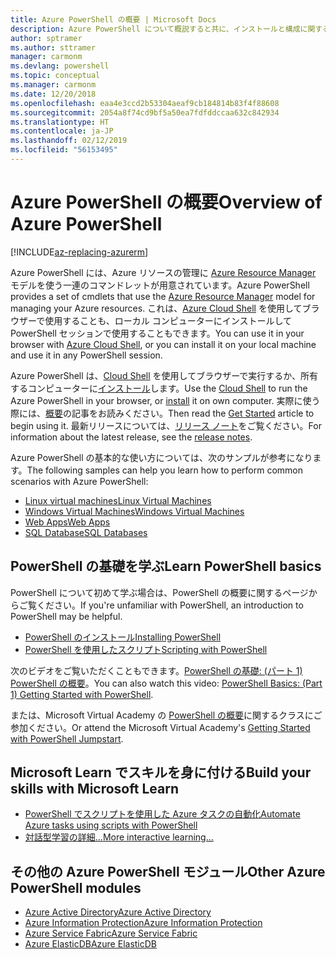 ```yaml
---
title: Azure PowerShell の概要 | Microsoft Docs
description: Azure PowerShell について概説すると共に、インストールと構成に関するページへのリンクを紹介します。
author: sptramer
ms.author: sttramer
manager: carmonm
ms.devlang: powershell
ms.topic: conceptual
ms.manager: carmonm
ms.date: 12/20/2018
ms.openlocfilehash: eaa4e3ccd2b53304aeaf9cb184814b83f4f88608
ms.sourcegitcommit: 2054a8f74cd9bf5a50ea7fdfddccaa632c842934
ms.translationtype: HT
ms.contentlocale: ja-JP
ms.lasthandoff: 02/12/2019
ms.locfileid: "56153495"
---
```

# <a name="overview-of-azure-powershell"></a><span data-ttu-id="0758b-103">Azure PowerShell の概要</span><span class="sxs-lookup"><span data-stu-id="0758b-103">Overview of Azure PowerShell</span></span>

[!INCLUDE[az-replacing-azurerm](../includes/az-replacing-azurerm.md)]

<span data-ttu-id="0758b-104">Azure PowerShell には、Azure リソースの管理に [Azure Resource Manager](/azure/azure-resource-manager/resource-group-overview) モデルを使う一連のコマンドレットが用意されています。</span><span class="sxs-lookup"><span data-stu-id="0758b-104">Azure PowerShell provides a set of cmdlets that use the [Azure Resource Manager](/azure/azure-resource-manager/resource-group-overview) model for managing your Azure resources.</span></span> <span data-ttu-id="0758b-105">これは、[Azure Cloud Shell](/azure/cloud-shell/overview) を使用してブラウザーで使用することも、ローカル コンピューターにインストールして PowerShell セッションで使用することもできます。</span><span class="sxs-lookup"><span data-stu-id="0758b-105">You can use it in your browser with [Azure Cloud Shell](/azure/cloud-shell/overview), or you can install it on your local machine and use it in any PowerShell session.</span></span>

<span data-ttu-id="0758b-106">Azure PowerShell は、[Cloud Shell](/azure/cloud-shell/overview) を使用してブラウザーで実行するか、所有するコンピューターに[インストール](install-azurerm-ps.md)します。</span><span class="sxs-lookup"><span data-stu-id="0758b-106">Use the [Cloud Shell](/azure/cloud-shell/overview) to run the Azure PowerShell in your browser, or [install](install-azurerm-ps.md) it on own computer.</span></span> <span data-ttu-id="0758b-107">実際に使う際には、[概要](get-started-azureps.md)の記事をお読みください。</span><span class="sxs-lookup"><span data-stu-id="0758b-107">Then read the [Get Started](get-started-azureps.md) article to begin using it.</span></span> <span data-ttu-id="0758b-108">最新リリースについては、[リリース ノート](release-notes-azureps.md)をご覧ください。</span><span class="sxs-lookup"><span data-stu-id="0758b-108">For information about the latest release, see the [release notes](release-notes-azureps.md).</span></span>

<span data-ttu-id="0758b-109">Azure PowerShell の基本的な使い方については、次のサンプルが参考になります。</span><span class="sxs-lookup"><span data-stu-id="0758b-109">The following samples can help you learn how to perform common scenarios with Azure PowerShell:</span></span>

* [<span data-ttu-id="0758b-110">Linux virtual machines</span><span class="sxs-lookup"><span data-stu-id="0758b-110">Linux Virtual Machines</span></span>](/azure/virtual-machines/virtual-machines-linux-powershell-samples?toc=/powershell/azure/toc.json)
* [<span data-ttu-id="0758b-111">Windows Virtual Machines</span><span class="sxs-lookup"><span data-stu-id="0758b-111">Windows Virtual Machines</span></span>](/azure/virtual-machines/virtual-machines-windows-powershell-samples?toc=/powershell/azure/toc.json)
* [<span data-ttu-id="0758b-112">Web Apps</span><span class="sxs-lookup"><span data-stu-id="0758b-112">Web Apps</span></span>](/azure/app-service-web/app-service-powershell-samples?toc=/powershell/azure/toc.json)
* [<span data-ttu-id="0758b-113">SQL Database</span><span class="sxs-lookup"><span data-stu-id="0758b-113">SQL Databases</span></span>](/azure/sql-database/sql-database-powershell-samples?toc=/powershell/azure/toc.json)

## <a name="learn-powershell-basics"></a><span data-ttu-id="0758b-114">PowerShell の基礎を学ぶ</span><span class="sxs-lookup"><span data-stu-id="0758b-114">Learn PowerShell basics</span></span>

<span data-ttu-id="0758b-115">PowerShell について初めて学ぶ場合は、PowerShell の概要に関するページからご覧ください。</span><span class="sxs-lookup"><span data-stu-id="0758b-115">If you're unfamiliar with PowerShell, an introduction to PowerShell may be helpful.</span></span>

* [<span data-ttu-id="0758b-116">PowerShell のインストール</span><span class="sxs-lookup"><span data-stu-id="0758b-116">Installing PowerShell</span></span>](/powershell/scripting/setup/installing-windows-powershell)
* [<span data-ttu-id="0758b-117">PowerShell を使用したスクリプト</span><span class="sxs-lookup"><span data-stu-id="0758b-117">Scripting with PowerShell</span></span>](/powershell/scripting/powershell-scripting)

<span data-ttu-id="0758b-118">次のビデオをご覧いただくこともできます。[PowerShell の基礎: (パート 1) PowerShell の概要](https://channel9.msdn.com/Blogs/Taste-of-Premier/PowerShellBasicsPart1)。</span><span class="sxs-lookup"><span data-stu-id="0758b-118">You can also watch this video: [PowerShell Basics: (Part 1) Getting Started with PowerShell](https://channel9.msdn.com/Blogs/Taste-of-Premier/PowerShellBasicsPart1).</span></span>

<span data-ttu-id="0758b-119">または、Microsoft Virtual Academy の [PowerShell の概要](https://mva.microsoft.com/liveevents/powershell-jumpstart)に関するクラスにご参加ください。</span><span class="sxs-lookup"><span data-stu-id="0758b-119">Or attend the Microsoft Virtual Academy's [Getting Started with PowerShell Jumpstart](https://mva.microsoft.com/liveevents/powershell-jumpstart).</span></span>

## <a name="build-your-skills-with-microsoft-learn"></a><span data-ttu-id="0758b-120">Microsoft Learn でスキルを身に付ける</span><span class="sxs-lookup"><span data-stu-id="0758b-120">Build your skills with Microsoft Learn</span></span>

- [<span data-ttu-id="0758b-121">PowerShell でスクリプトを使用した Azure タスクの自動化</span><span class="sxs-lookup"><span data-stu-id="0758b-121">Automate Azure tasks using scripts with PowerShell</span></span>](/learn/modules/automate-azure-tasks-with-powershell/)
- [<span data-ttu-id="0758b-122">対話型学習の詳細...</span><span class="sxs-lookup"><span data-stu-id="0758b-122">More interactive learning...</span></span>](/learn/browse/?term=powershell)

## <a name="other-azure-powershell-modules"></a><span data-ttu-id="0758b-123">その他の Azure PowerShell モジュール</span><span class="sxs-lookup"><span data-stu-id="0758b-123">Other Azure PowerShell modules</span></span>

* [<span data-ttu-id="0758b-124">Azure Active Directory</span><span class="sxs-lookup"><span data-stu-id="0758b-124">Azure Active Directory</span></span>](/powershell/azure/active-directory/)
* [<span data-ttu-id="0758b-125">Azure Information Protection</span><span class="sxs-lookup"><span data-stu-id="0758b-125">Azure Information Protection</span></span>](/powershell/azure/aip/)
* [<span data-ttu-id="0758b-126">Azure Service Fabric</span><span class="sxs-lookup"><span data-stu-id="0758b-126">Azure Service Fabric</span></span>](/powershell/azure/service-fabric/)
* [<span data-ttu-id="0758b-127">Azure ElasticDB</span><span class="sxs-lookup"><span data-stu-id="0758b-127">Azure ElasticDB</span></span>](/powershell/azure/elasticdbjobs/)
